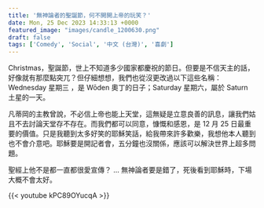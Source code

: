 ```yaml
---
title: '無神論者的聖誕節，何不開開上帝的玩笑？'
date: Mon, 25 Dec 2023 14:33:13 +0000
featured_image: "images/candle_1200630.png"
draft: false
tags: ['Comedy', 'Social', '中文 (台灣)', '喜劇']
---
```


Christmas，聖誕節，世上不知道多少國家都慶祝的節日。但要是不信天主的話，好像就有那麼點突兀？但仔細想想，我們也從沒更改過以下這些名稱：Wednesday 星期三 ，是 Wōden 奧丁的日子；Saturday 星期六，屬於 Saturn 土星的一天。

凡蒂岡的主教曾說，不必信上帝也能上天堂，這無疑是立意良善的訊息，讓我們姑且不去討論天堂存不存在。而我們都可以同意，慷慨和感恩，是 12 月 25 日最重要的價值。只是我聽到太多好笑的耶穌笑話，給我帶來許多歡樂，我想他本人聽到也不會介意吧。耶穌要是開記者會，五分鐘也沒關係，應該可以解決世界上超多問題。

聖經上他不是都一直都很愛宣傳？ ... 無神論者要是錯了，死後看到耶穌時，下場大概不會太好。

{{< youtube kPC89OYucqA >}}
